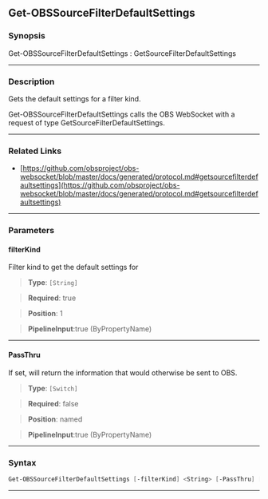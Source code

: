 Get-OBSSourceFilterDefaultSettings
----------------------------------
### Synopsis
Get-OBSSourceFilterDefaultSettings : GetSourceFilterDefaultSettings

---
### Description

Gets the default settings for a filter kind.


Get-OBSSourceFilterDefaultSettings calls the OBS WebSocket with a request of type GetSourceFilterDefaultSettings.

---
### Related Links
* [https://github.com/obsproject/obs-websocket/blob/master/docs/generated/protocol.md#getsourcefilterdefaultsettings](https://github.com/obsproject/obs-websocket/blob/master/docs/generated/protocol.md#getsourcefilterdefaultsettings)



---
### Parameters
#### **filterKind**

Filter kind to get the default settings for



> **Type**: ```[String]```

> **Required**: true

> **Position**: 1

> **PipelineInput**:true (ByPropertyName)



---
#### **PassThru**

If set, will return the information that would otherwise be sent to OBS.



> **Type**: ```[Switch]```

> **Required**: false

> **Position**: named

> **PipelineInput**:true (ByPropertyName)



---
### Syntax
```PowerShell
Get-OBSSourceFilterDefaultSettings [-filterKind] <String> [-PassThru] [<CommonParameters>]
```
---
